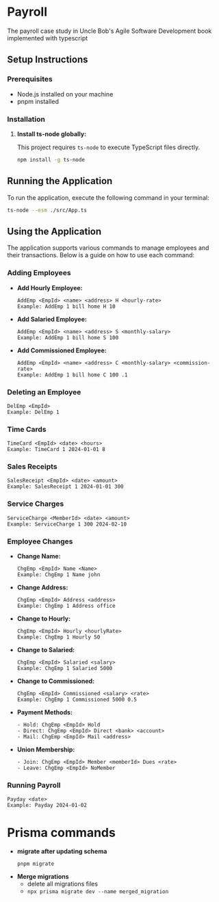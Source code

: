 # Payroll

The payroll case study in Uncle Bob's Agile Software Development book implemented with typescript

## Setup Instructions

### Prerequisites

- Node.js installed on your machine
- pnpm installed

### Installation

1. **Install ts-node globally:**

   This project requires `ts-node` to execute TypeScript files directly.

   ```bash
   npm install -g ts-node
   ```

## Running the Application

To run the application, execute the following command in your terminal:

```bash
ts-node --esm ./src/App.ts
```

## Using the Application

The application supports various commands to manage employees and their transactions. Below is a guide on how to use each command:

### Adding Employees

- **Add Hourly Employee:**
  ```
  AddEmp <EmpId> <name> <address> H <hourly-rate>
  Example: AddEmp 1 bill home H 10
  ```

- **Add Salaried Employee:**
  ```
  AddEmp <EmpId> <name> <address> S <monthly-salary>
  Example: AddEmp 1 bill home S 100
  ```

- **Add Commissioned Employee:**
  ```
  AddEmp <EmpId> <name> <address> C <monthly-salary> <commission-rate>
  Example: AddEmp 1 bill home C 100 .1
  ```

### Deleting an Employee

```
DelEmp <EmpId>
Example: DelEmp 1
```

### Time Cards

```
TimeCard <EmpId> <date> <hours>
Example: TimeCard 1 2024-01-01 8
```

### Sales Receipts

```
SalesReceipt <EmpId> <date> <amount>
Example: SalesReceipt 1 2024-01-01 300
```

### Service Charges

```
ServiceCharge <MemberId> <date> <amount> 
Example: ServiceCharge 1 300 2024-02-10
```

### Employee Changes

- **Change Name:**
  ```
  ChgEmp <EmpId> Name <Name>
  Example: ChgEmp 1 Name john
  ```

- **Change Address:**
  ```
  ChgEmp <EmpId> Address <address>
  Example: ChgEmp 1 Address office
  ```

- **Change to Hourly:**
  ```
  ChgEmp <EmpId> Hourly <hourlyRate>
  Example: ChgEmp 1 Hourly 50
  ```

- **Change to Salaried:**
  ```
  ChgEmp <EmpId> Salaried <salary>
  Example: ChgEmp 1 Salaried 5000
  ```

- **Change to Commissioned:**
  ```
  ChgEmp <EmpId> Commissioned <salary> <rate>
  Example: ChgEmp 1 Commissioned 5000 0.5
  ```

- **Payment Methods:**
  ```
  - Hold: ChgEmp <EmpId> Hold
  - Direct: ChgEmp <EmpId> Direct <bank> <account>
  - Mail: ChgEmp <EmpId> Mail <address>
  ```

- **Union Membership:**
  ```
  - Join: ChgEmp <EmpId> Member <memberId> Dues <rate>
  - Leave: ChgEmp <EmpId> NoMember
  ```

### Running Payroll

```
Payday <date>
Example: Payday 2024-01-02
```

# Prisma commands

- **migrate after updating schema**
  ```
  pnpm migrate
  ```
- **Merge migrations**
  - delete all migrations files
  - `npx prisma migrate dev --name merged_migration`
